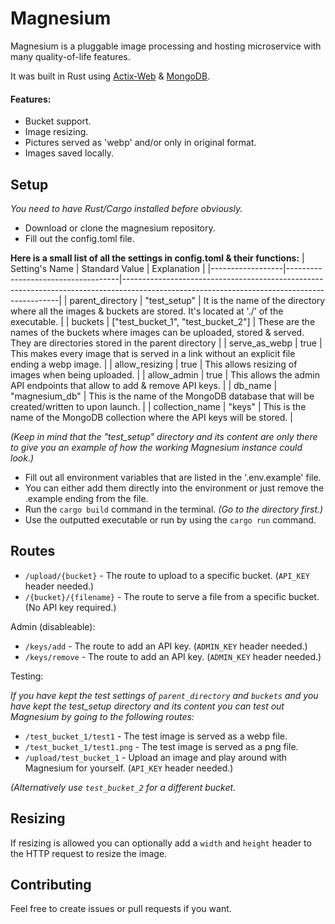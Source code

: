 # Magnesium

Magnesium is a pluggable image processing and hosting microservice with many quality-of-life features.

It was built in Rust using [Actix-Web](https://actix.rs/) & [MongoDB](https://www.mongodb.com/).

#### Features:
- Bucket support.
- Image resizing.
- Pictures served as 'webp' and/or only in original format.
- Images saved locally.

## Setup
*You need to have Rust/Cargo installed before obviously.*
- Download or clone the magnesium repository.
- Fill out the config.toml file.

**Here is a small list of all the settings in config.toml & their functions:**
| Setting's Name   | Standard Value                     | Explanation                                                                                                                                |
|------------------|------------------------------------|--------------------------------------------------------------------------------------------------------------------------------------------|
| parent_directory | "test_setup"                       | It is the name of the directory where all the images & buckets are stored. It's located at './' of the executable.                         |
| buckets          | ["test_bucket_1", "test_bucket_2"] | These are the names of the buckets where images can be uploaded, stored & served. They are directories stored in the parent directory      |
| serve_as_webp    | true                               | This makes every image that is served in a link without an explicit file ending a webp image.                                              |
| allow_resizing   | true                               | This allows resizing of images when being uploaded.                                                                                        |
| allow_admin      | true                               | This allows the admin API endpoints that allow to add & remove API keys.                                                                   |
| db_name          | "magnesium_db"                     | This is the name of the MongoDB database that will be created/written to upon launch.                                                      |
| collection_name  | "keys"                             | This is the name of the MongoDB collection where the API keys will be stored.                                                              |

*(Keep in mind that the "test_setup" directory and its content are only there to give you an example of how the working Magnesium instance could look.)*

- Fill out all environment variables that are listed in the '.env.example' file.
- You can either add them directly into the environment or just remove the .example ending from the file.
- Run the `cargo build` command in the terminal. *(Go to the directory first.)*
- Use the outputted executable or run by using the `cargo run` command.

## Routes
- `/upload/{bucket}` - The route to upload to a specific bucket. (`API_KEY` header needed.)
- `/{bucket}/{filename}` - The route to serve a file from a specific bucket. (No API key required.)

Admin (disableable):

- `/keys/add` - The route to add an API key. (`ADMIN_KEY` header needed.)
- `/keys/remove` - The route to add an API key. (`ADMIN_KEY` header needed.)

Testing:

*If you have kept the test settings of `parent_directory` and `buckets` and you have kept the test_setup directory and its content you can test out Magnesium by going to the following routes:*

- `/test_bucket_1/test1` - The test image is served as a webp file.
- `/test_bucket_1/test1.png` - The test image is served as a png file.
- `/upload/test_bucket_1` - Upload an image and play around with Magnesium for yourself. (`API_KEY` header needed.)

*(Alternatively use `test_bucket_2` for a different bucket.*

## Resizing
If resizing is allowed you can optionally add a `width` and `height` header to the HTTP request to resize the image.

## Contributing
Feel free to create issues or pull requests if you want.
